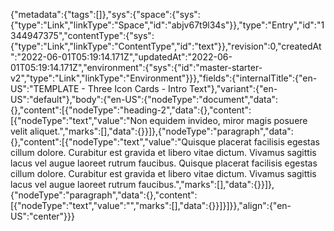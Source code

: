 {"metadata":{"tags":[]},"sys":{"space":{"sys":{"type":"Link","linkType":"Space","id":"abjv67t9l34s"}},"type":"Entry","id":"1344947375","contentType":{"sys":{"type":"Link","linkType":"ContentType","id":"text"}},"revision":0,"createdAt":"2022-06-01T05:19:14.171Z","updatedAt":"2022-06-01T05:19:14.171Z","environment":{"sys":{"id":"master-starter-v2","type":"Link","linkType":"Environment"}}},"fields":{"internalTitle":{"en-US":"TEMPLATE - Three Icon Cards - Intro Text"},"variant":{"en-US":"default"},"body":{"en-US":{"nodeType":"document","data":{},"content":[{"nodeType":"heading-2","data":{},"content":[{"nodeType":"text","value":"Non equidem invideo, miror magis posuere velit aliquet.","marks":[],"data":{}}]},{"nodeType":"paragraph","data":{},"content":[{"nodeType":"text","value":"Quisque placerat facilisis egestas cillum dolore. Curabitur est gravida et libero vitae dictum. Vivamus sagittis lacus vel augue laoreet rutrum faucibus. Quisque placerat facilisis egestas cillum dolore. Curabitur est gravida et libero vitae dictum. Vivamus sagittis lacus vel augue laoreet rutrum faucibus.","marks":[],"data":{}}]},{"nodeType":"paragraph","data":{},"content":[{"nodeType":"text","value":"","marks":[],"data":{}}]}]}},"align":{"en-US":"center"}}}